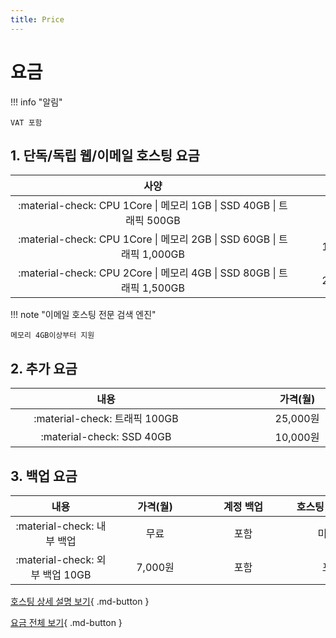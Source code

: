 ```yaml
---
title: Price
---
```


# 요금

!!! info "알림"

	VAT 포함   

## 1. 단독/독립 웹/이메일 호스팅 요금

| <div style="width: 440px;">사양</div> | <div style="width: 150px;">가격(월)</div> |
| :---: | :---: |
| :material-check: CPU 1Core \| 메모리 1GB \| SSD 40GB \| 트래픽 500GB | 53,000원 |
| :material-check: CPU 1Core \| 메모리 2GB \| SSD 60GB \| 트래픽 1,000GB | 106,000원 |
| :material-check: CPU 2Core \| 메모리 4GB \| SSD 80GB \| 트래픽 1,500GB | 212,000원 |

!!! note "이메일 호스팅 전문 검색 엔진"

	메모리 4GB이상부터 지원

## 2. 추가 요금

| <div style="width: 290px;">내용</div> | <div style="width: 290px;">가격(월)</div> |
| :---: | :---: |
| :material-check: 트래픽 100GB | 25,000원 |
| :material-check: SSD 40GB | 10,000원 |

## 3. 백업 요금

| <div style="width: 145px;">내용</div> | <div style="width: 125px;">가격(월)</div> | <div style="width: 125px;">계정 백업</div> | <div style="width: 125px;">호스팅 전체 백업</div> |
| :---: | :---: | :---: | :---: |
| :material-check: 내부 백업 | 무료 | 포함 | 미포함 |
| :material-check: 외부 백업 10GB | 7,000원 | 포함 | 포함 |

[호스팅 상세 설명 보기](02_detail.md){ .md-button }

[요금 전체 보기](blog/pages/price.md){ .md-button }